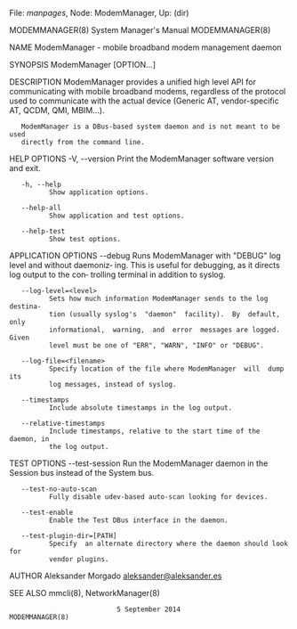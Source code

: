 File: *manpages*,  Node: ModemManager,  Up: (dir)


MODEMMANAGER(8)             System Manager's Manual            MODEMMANAGER(8)



NAME
       ModemManager - mobile broadband modem management daemon


SYNOPSIS
       ModemManager [OPTION...]


DESCRIPTION
       ModemManager  provides  a unified high level API for communicating with
       mobile broadband modems, regardless of the protocol used to communicate
       with  the  actual  device  (Generic  AT, vendor-specific AT, QCDM, QMI,
       MBIM...).

       ModemManager is a DBus-based system daemon and is not meant to be  used
       directly from the command line.


HELP OPTIONS
       -V, --version
              Print the ModemManager software version and exit.

       -h, --help
              Show application options.

       --help-all
              Show application and test options.

       --help-test
              Show test options.


APPLICATION OPTIONS
       --debug  Runs ModemManager with "DEBUG" log level and without daemoniz‐
       ing. This is useful for debugging, as it directs log output to the con‐
       trolling terminal in addition to syslog.

       --log-level=<level>
              Sets how much information ModemManager sends to the log destina‐
              tion (usually syslog's  "daemon"  facility).  By  default,  only
              informational,  warning,  and  error  messages are logged. Given
              level must be one of "ERR", "WARN", "INFO" or "DEBUG".

       --log-file=<filename>
              Specify location of the file where ModemManager  will  dump  its
              log messages, instead of syslog.

       --timestamps
              Include absolute timestamps in the log output.

       --relative-timestamps
              Include timestamps, relative to the start time of the daemon, in
              the log output.


TEST OPTIONS
       --test-session
              Run the ModemManager daemon in the Session bus  instead  of  the
              System bus.

       --test-no-auto-scan
              Fully disable udev-based auto-scan looking for devices.

       --test-enable
              Enable the Test DBus interface in the daemon.

       --test-plugin-dir=[PATH]
              Specify  an alternate directory where the daemon should look for
              vendor plugins.


AUTHOR
       Aleksander Morgado <aleksander@aleksander.es>


SEE ALSO
       mmcli(8), NetworkManager(8)



                               5 September 2014                MODEMMANAGER(8)
